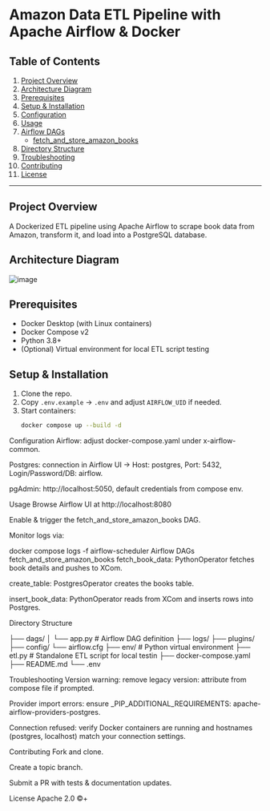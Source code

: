# Amazon Data ETL Pipeline with Apache Airflow & Docker

## Table of Contents
1. [Project Overview](#project-overview)
2. [Architecture Diagram](#architecture-diagram)
3. [Prerequisites](#prerequisites)
4. [Setup & Installation](#setup--installation)
5. [Configuration](#configuration)
6. [Usage](#usage)
7. [Airflow DAGs](#airflow-dags)
   - [fetch_and_store_amazon_books](#fetch_and_store_amazon_books)
8. [Directory Structure](#directory-structure)
9. [Troubleshooting](#troubleshooting)
10. [Contributing](#contributing)
11. [License](#license)

---

## Project Overview
A Dockerized ETL pipeline using Apache Airflow to scrape book data from Amazon, transform it, and load into a PostgreSQL database.

## Architecture Diagram
![image](https://github.com/user-attachments/assets/b18a8f91-bae3-4717-b2f8-663b18279e7c)


## Prerequisites
- Docker Desktop (with Linux containers)
- Docker Compose v2
- Python 3.8+
- (Optional) Virtual environment for local ETL script testing

## Setup & Installation
1. Clone the repo.  
2. Copy `.env.example` → `.env` and adjust `AIRFLOW_UID` if needed.  
3. Start containers:
   ```bash
   docker compose up --build -d
Configuration
Airflow: adjust docker-compose.yaml under x-airflow-common.

Postgres: connection in Airflow UI → Host: postgres, Port: 5432, Login/Password/DB: airflow.

pgAdmin: http://localhost:5050, default credentials from compose env.

Usage
Browse Airflow UI at http://localhost:8080

Enable & trigger the fetch_and_store_amazon_books DAG.

Monitor logs via:


docker compose logs -f airflow-scheduler
Airflow DAGs
fetch_and_store_amazon_books
fetch_book_data: PythonOperator fetches book details and pushes to XCom.

create_table: PostgresOperator creates the books table.

insert_book_data: PythonOperator reads from XCom and inserts rows into Postgres.

Directory Structure

├── dags/
│ └── app.py              # Airflow DAG definition
├── logs/
├── plugins/
├── config/
 └── airflow.cfg
├── env/             # Python virtual environment
├── etl.py                  # Standalone ETL script for local testin
├── docker-compose.yaml
├── README.md
└── .env

Troubleshooting
Version warning: remove legacy version: attribute from compose file if prompted.

Provider import errors: ensure _PIP_ADDITIONAL_REQUIREMENTS: apache-airflow-providers-postgres.

Connection refused: verify Docker containers are running and hostnames (postgres, localhost) match your connection settings.

Contributing
Fork and clone.

Create a topic branch.

Submit a PR with tests & documentation updates.

License
Apache 2.0 ©+
